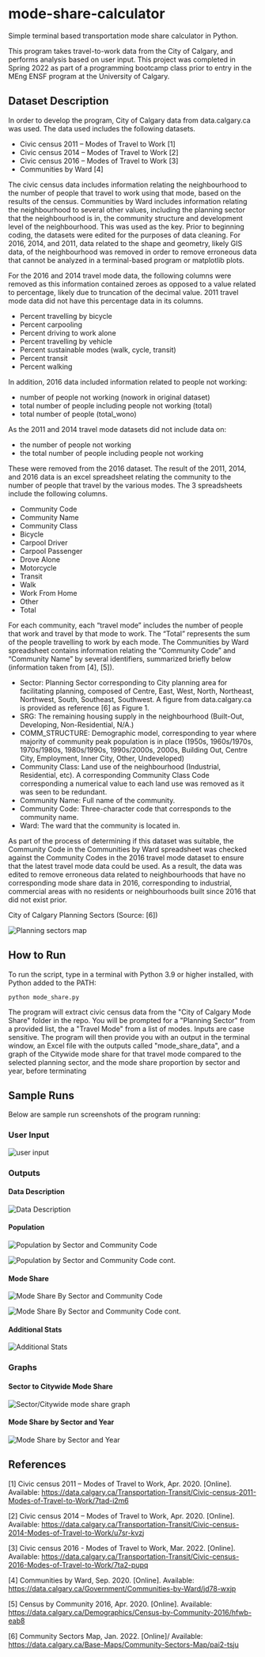# mode-share-calculator
Simple terminal based transportation mode share calculator in Python.

This program takes travel-to-work data from the City of Calgary, and performs analysis based on user input. This project was completed in Spring 2022 as part of a programming bootcamp class prior to entry in the MEng ENSF program at the University of Calgary.

## Dataset Description
In order to develop the program, City of Calgary data from data.calgary.ca was used. The data used includes the following datasets.
- Civic census 2011 – Modes of Travel to Work [1]
- Civic census 2014 – Modes of Travel to Work [2]
- Civic census 2016 – Modes of Travel to Work [3]
- Communities by Ward [4]

The civic census data includes information relating the neighbourhood to the number of people that travel to work using that mode, based on the results of the census. Communities by Ward includes information relating the neighbourhood to several other values, including the planning sector that the neighbourhood is in, the community structure and development level of the neighbourhood. This was used as the key.
Prior to beginning coding, the datasets were edited for the purposes of data cleaning.
For 2016, 2014, and 2011, data related to the shape and geometry, likely GIS data, of the neighbourhood was removed in order to remove erroneous data that cannot be analyzed in a terminal-based program or matplotlib plots.

For the 2016 and 2014 travel mode data, the following columns were removed as this information contained zeroes as opposed to a value related to percentage, likely due to truncation of the decimal value. 2011 travel mode data did not have this percentage data in its columns.

- Percent travelling by bicycle
- Percent carpooling
- Percent driving to work alone
- Percent travelling by vehicle
- Percent sustainable modes (walk, cycle, transit)
- Percent transit
- Percent walking
  
In addition, 2016 data included information related to people not working:

- number of people not working (nowork in original dataset)
- total number of people including people not working (total)
- total number of people (total_wono)

As the 2011 and 2014 travel mode datasets did not include data on:

- the number of people not working
- the total number of people including people not working

These were removed from the 2016 dataset.
The result of the 2011, 2014, and 2016 data is an excel spreadsheet relating the community to the number of people that travel by the various modes. The 3 spreadsheets include the following columns.

- Community Code
- Community Name
- Community Class
- Bicycle
- Carpool Driver
- Carpool Passenger
- Drove Alone
- Motorcycle
- Transit
- Walk
- Work From Home
- Other
- Total

For each community, each “travel mode” includes the number of people that work and travel by that mode to work. The “Total” represents the sum of the people travelling to work by each mode. The Communities by Ward spreadsheet contains information relating the “Community Code” and “Community Name” by several identifiers, summarized briefly below (information taken from [4], [5]).

- Sector: Planning Sector corresponding to City planning area for facilitating planning, composed of Centre, East, West, North, Northeast, Northwest, South, Southeast, Southwest. A figure from data.calgary.ca is provided as reference [6] as Figure 1.
- SRG: The remaining housing supply in the neighbourhood (Built-Out, Developing, Non-Residential, N/A.)
- COMM_STRUCTURE: Demographic model, corresponding to year where majority of community peak population is in place (1950s, 1960s/1970s, 1970s/1980s, 1980s/1990s, 1990s/2000s, 2000s, Building Out, Centre City, Employment, Inner City, Other, Undeveloped)
- Community Class: Land use of the neighbourhood (Industrial, Residential, etc). A corresponding Community Class Code corresponding a numerical value to each land use was removed as it was seen to be redundant.
- Community Name: Full name of the community.
- Community Code: Three-character code that corresponds to the community name.
- Ward: The ward that the community is located in.

As part of the process of determining if this dataset was suitable, the Community Code in the Communities by Ward spreadsheet was checked against the Community Codes in the 2016 travel mode dataset to ensure that the latest travel mode data could be used. As a result, the data was edited to remove erroneous data related to neighbourhoods that have no corresponding mode share data in 2016, corresponding to industrial, commercial areas with no residents or neighbourhoods built since 2016 that did not exist prior.

City of Calgary Planning Sectors (Source: [6])

![Planning sectors map](Screenshots/calgary_planning_sectors.png)

## How to Run
To run the script, type in a terminal with Python 3.9 or higher installed, with Python added to the PATH:
```
python mode_share.py
```
The program will extract civic census data from the "City of Calgary Mode Share" folder in the repo. You will be prompted for a "Planning Sector" from a provided list, the a "Travel Mode" from a list of modes. Inputs are case sensitive. The program will then provide you with an output in the terminal window, an Excel file with the outputs called "mode_share_data", and a graph of the Citywide mode share for that travel mode compared to the selected planning sector, and the mode share proportion by sector and year, before terminating

## Sample Runs
Below are sample run screenshots of the program running:

### User Input

![user input](Screenshots/final_project_592_user_input.png)

### Outputs

#### Data Description
![Data Description](Screenshots/final_project_592_describe.png)

#### Population
![Population by Sector and Community Code](Screenshots/final_project_592_number_of_persons_by_sector_comm.png)

![Population by Sector and Community Code cont.](Screenshots/final_project_592_number_of_persons_by_sector_comm_continued.png)

#### Mode Share
![Mode Share By Sector and Community Code](Screenshots/final_project_592_mode_share_by_sector_comm.png)

![Mode Share By Sector and Community Code cont.](Screenshots/final_project_592_mode_share_by_sector_comm_continued.png)

#### Additional Stats

![Additional Stats](Screenshots/final_project_592_masking_groupby_aggregation_pivot)

### Graphs

#### Sector to Citywide Mode Share

![Sector/Citywide mode share graph](sector_citywide_mode_share_compare.png)

#### Mode Share by Sector and Year

![Mode Share by Sector and Year](sector_year_pivot_mode_share.png)



## References
[1] Civic census 2011 – Modes of Travel to Work, Apr. 2020. [Online]. Available: https://data.calgary.ca/Transportation-Transit/Civic-census-2011-Modes-of-Travel-to-Work/7tad-i2m6

[2] Civic census 2014 – Modes of Travel to Work, Apr. 2020. [Online]. Available: https://data.calgary.ca/Transportation-Transit/Civic-census-2014-Modes-of-Travel-to-Work/u7sr-kvzj

[3] Civic census 2016 - Modes of Travel to Work, Mar. 2022. [Online]. Available: https://data.calgary.ca/Transportation-Transit/Civic-census-2016-Modes-of-Travel-to-Work/7ta2-pupq

[4] Communities by Ward, Sep. 2020. [Online]. Available: https://data.calgary.ca/Government/Communities-by-Ward/jd78-wxjp

[5] Census by Community 2016, Apr. 2020. [Online]. Available: https://data.calgary.ca/Demographics/Census-by-Community-2016/hfwb-eab8

[6] Community Sectors Map, Jan. 2022. [Online]/ Available: https://data.calgary.ca/Base-Maps/Community-Sectors-Map/pai2-tsju

